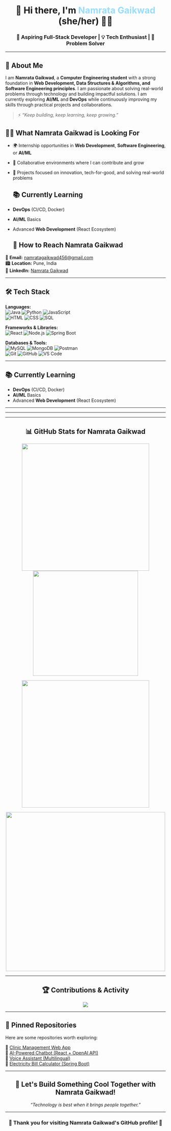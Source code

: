 <h1 align="center">👋 Hi there, I'm <span style="color:#9df;">Namrata Gaikwad</span> (she/her) 👩‍💻</h1>
<h3 align="center">🚀 Aspiring Full-Stack Developer | 💡 Tech Enthusiast | 🎯 Problem Solver</h3>

---

## 🌸 About Me  
I am **Namrata Gaikwad**, a **Computer Engineering student** with a strong foundation in **Web Development, Data Structures & Algorithms, and Software Engineering principles**. I am passionate about solving real-world problems through technology and building impactful solutions. I am currently exploring **AI/ML** and **DevOps** while continuously improving my skills through practical projects and collaborations.

> ⚡ _“Keep building, keep learning, keep growing.”_
> 
## 👩‍💼 What Namrata Gaikwad is Looking For  
- 🌍 Internship opportunities in **Web Development**, **Software Engineering**, or **AI/ML**  
- 🤝 Collaborative environments where I can contribute and grow  
- 🔧 Projects focused on innovation, tech-for-good, and solving real-world problems

  ## 📚 Currently Learning  
- **DevOps** (CI/CD, Docker)  
- **AI/ML** Basics  
- Advanced **Web Development** (React Ecosystem)

  ## 💌 How to Reach Namrata Gaikwad  
📧 **Email:** namratagaikwad456@gmail.com  
🏙️ **Location:** Pune, India  
💼 **LinkedIn:** [Namrata Gaikwad](https://www.linkedin.com/in/namratagaikwad/)  


---

## 🛠️ Tech Stack  
**Languages:**  
![Java](https://img.shields.io/badge/-Java-orange?style=flat-square&logo=java) ![Python](https://img.shields.io/badge/-Python-yellow?style=flat-square&logo=python) ![JavaScript](https://img.shields.io/badge/-JavaScript-black?style=flat-square&logo=javascript)  
![HTML](https://img.shields.io/badge/-HTML5-E34F26?style=flat-square&logo=html5) ![CSS](https://img.shields.io/badge/-CSS3-1572B6?style=flat-square&logo=css3) ![SQL](https://img.shields.io/badge/-SQL-blue?style=flat-square&logo=sqlite)

**Frameworks & Libraries:**  
![React](https://img.shields.io/badge/-React-61DAFB?style=flat-square&logo=react) ![Node.js](https://img.shields.io/badge/-Node.js-339933?style=flat-square&logo=node.js) ![Spring Boot](https://img.shields.io/badge/-SpringBoot-brightgreen?style=flat-square&logo=spring)

**Databases & Tools:**  
![MySQL](https://img.shields.io/badge/-MySQL-blue?style=flat-square&logo=mysql) ![MongoDB](https://img.shields.io/badge/-MongoDB-brightgreen?style=flat-square&logo=mongodb) ![Postman](https://img.shields.io/badge/-Postman-orange?style=flat-square&logo=postman)  
![Git](https://img.shields.io/badge/-Git-F05032?style=flat-square&logo=git) ![GitHub](https://img.shields.io/badge/-GitHub-181717?style=flat-square&logo=github) ![VS Code](https://img.shields.io/badge/-VSCode-007ACC?style=flat-square&logo=visual-studio-code)

---

## 📚 Currently Learning  
- **DevOps** (CI/CD, Docker)  
- **AI/ML** Basics  
- Advanced **Web Development** (React Ecosystem)

---

---

 

---

<h2 align="center">📊 GitHub Stats for Namrata Gaikwad</h2>

<p align="center">
  <img src="https://github-readme-stats.vercel.app/api?username=NamrataGaikwad25&show_icons=true&theme=tokyonight" width="400"/>
  <img src="https://github-readme-stats.vercel.app/api/top-langs/?username=NamrataGaikwad25&layout=compact&theme=tokyonight" width="330"/>
</p>

<p align="center">
  <img src="https://github-readme-streak-stats.herokuapp.com/?user=NamrataGaikwad25&theme=tokyonight" width="400"/>
</p>

<p align="center">
  <img src="https://github-profile-trophy.vercel.app/?username=NamrataGaikwad25&theme=tokyonight&no-frame=true&row=1" width="500"/>
</p>

---

<h2 align="center">🏆 Contributions & Activity</h2>

<p align="center">
  <img src="https://github-contributor-stats.vercel.app/api?username=NamrataGaikwad25&limit=5&theme=tokyonight"/>
</p>

---

## 📂 Pinned Repositories  
Here are some repositories worth exploring:  

🔹 [Clinic Management Web App](https://github.com/NamrataGaikwad25/clinic-management)  
🔹 [AI-Powered Chatbot (React + OpenAI API)](https://github.com/NamrataGaikwad25/chatbot-app)  
🔹 [Voice Assistant (Multilingual)](https://github.com/NamrataGaikwad25/voice-assistant)  
🔹 [Electricity Bill Calculator (Spring Boot)](https://github.com/NamrataGaikwad25/electricity-bill)  

---

<h2 align="center">🚀 Let's Build Something Cool Together with Namrata Gaikwad!</h2>
<p align="center"><em>“Technology is best when it brings people together.”</em></p>

---

<h3 align="center">🎉 Thank you for visiting Namrata Gaikwad's GitHub profile! 🚀</h3>
